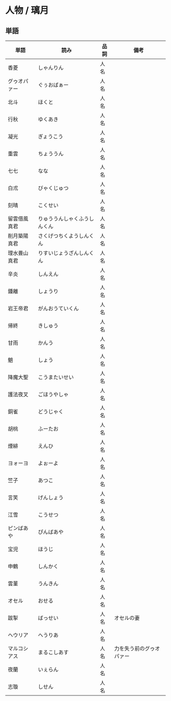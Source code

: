 # 人物 / 璃月

## 単語

|単語|読み|品詞|備考|
|---|---|---|---|
|香菱|しゃんりん|人名||
|グゥオパァー|ぐぅおぱぁー|人名||
|北斗|ほくと|人名||
|行秋|ゆくあき|人名||
|凝光|ぎょうこう|人名||
|重雲|ちょううん|人名||
|七七|なな|人名||
|白朮|びゃくじゅつ|人名||
|刻晴|こくせい|人名||
|留雲借風真君|りゅううんしゃくふうしんくん|人名||
|削月築陽真君|さくげつちくようしんくん|人名||
|理水畳山真君|りすいじょうざんしんくん|人名||
|辛炎|しんえん|人名||
|鍾離|しょうり|人名||
|岩王帝君|がんおうていくん|人名||
|帰終|きしゅう|人名||
|甘雨|かんう|人名||
|魈|しょう|人名||
|降魔大聖|こうまたいせい|人名||
|護法夜叉|ごほうやしゃ|人名||
|銅雀|どうじゃく|人名||
|胡桃|ふーたお|人名||
|煙緋|えんひ|人名||
|ヨォーヨ|よぉーよ|人名||
|竺子|あつこ|人名||
|言笑|げんしょう|人名||
|江雪|こうせつ|人名||
|ピンばあや|ぴんばあや|人名||
|宝児|ほうじ|人名||
|申鶴|しんかく|人名||
|雲菫|うんきん|人名||
|オセル|おせる|人名||
|跋掣|ばっせい|人名|オセルの妻|
|ヘウリア|へうりあ|人名||
|マルコシアス|まるこしあす|人名|力を失う前のグゥオパァー|
|夜蘭|いぇらん|人名||
|志璇|しせん|人名||